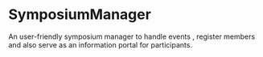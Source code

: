 # SymposiumManager
An user-friendly symposium manager to handle events , register members and also serve as an information portal for participants.
